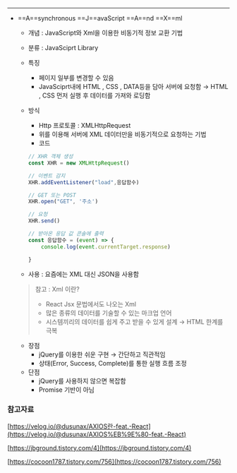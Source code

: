 ---

  

- ==A==synchronous ==J==avaScript ==A==nd ==X==ml
    
    - 개념 : JavaScript와 Xml을 이용한 비동기적 정보 교환 기법
    - 분류 : JavaSciprt Library
    - 특징
        - 페이지 일부를 변경할 수 있음
        - JavaSciprt내에 HTML , CSS , DATA등을 담아 서버에 요청함 → HTML , CSS 먼저 실행 후 데이터를 가져와 로딩함
    - 방식
        
        - Http 프로토콜 : XMLHttpRequest
        - 위를 이용해 서버에 XML 데이터만을 비동기적으로 요청하는 기법
        - 코드
        
        ```JavaScript
        // XHR 객체 생성
        const XHR = new XMLHttpRequest()
        
        // 이벤트 감지
        XHR.addEventListener("load",응답함수)
        
        // GET 또는 POST
        XHR.open("GET", '주소')
        
        // 요청
        XHR.send()
        
        // 받아온 응답 값 콘솔에 출력
        const 응답함수 = (event) => {
        	console.log(event.currentTarget.response)
        
        }
        ```
        
    
      
    
    - 사용 : 요즘에는 XML 대신 JSON을 사용함
    
    > 참고 : Xml 이란?
    > 
    > - React Jsx 문법에서도 나오는 Xml
    > - 많은 종류의 데이터를 기술할 수 있는 마크업 언어
    > - 시스템끼리의 데이터를 쉽게 주고 받을 수 있게 설계 → HTML 한계를 극복
    
      
    
    - 장점
        - jQuery를 이용한 쉬운 구현 → 간단하고 직관적임
        - 상태(Error, Success, Complete)를 통한 실행 흐름 조정
    - 단점
        - jQuery를 사용하지 않으면 복잡함
        - Promise 기반이 아님

  

### 참고자료

[https://velog.io/@dusunax/AXIOS란-feat.-React](https://velog.io/@dusunax/AXIOS%EB%9E%80-feat.-React)

[https://jbground.tistory.com/4](https://jbground.tistory.com/4)

[https://cocoon1787.tistory.com/756](https://cocoon1787.tistory.com/756)